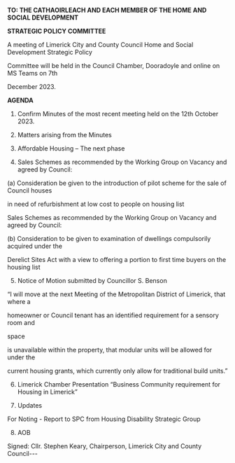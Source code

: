 **TO: THE CATHAOIRLEACH AND EACH MEMBER OF THE HOME AND SOCIAL DEVELOPMENT**

**STRATEGIC POLICY COMMITTEE**

A meeting of Limerick City and County Council Home and Social Development Strategic Policy

Committee will be held in the Council Chamber, Dooradoyle and online on MS Teams on 7th

December 2023.

**AGENDA**

1. Confirm Minutes of the most recent meeting held on the 12th October 2023.

2. Matters arising from the Minutes

3. Affordable Housing – The next phase

4. Sales Schemes as recommended by the Working Group on Vacancy and agreed by Council:

(a) Consideration be given to the introduction of pilot scheme for the sale of Council houses

in need of refurbishment at low cost to people on housing list

Sales Schemes as recommended by the Working Group on Vacancy and agreed by Council:

(b) Consideration to be given to examination of dwellings compulsorily acquired under the

Derelict Sites Act with a view to offering a portion to first time buyers on the housing list

5. Notice of Motion submitted by Councillor S. Benson

“I will move at the next Meeting of the Metropolitan District of Limerick, that where a

homeowner or Council tenant has an identified requirement for a sensory room and

space

is unavailable within the property, that modular units will be allowed for under the

current housing grants, which currently only allow for traditional build units.”

6. Limerick Chamber Presentation “Business Community requirement for Housing in Limerick”

7. Updates

For Noting - Report to SPC from Housing Disability Strategic Group

8. AOB

Signed: Cllr. Stephen Keary, Chairperson, Limerick City and County Council---
